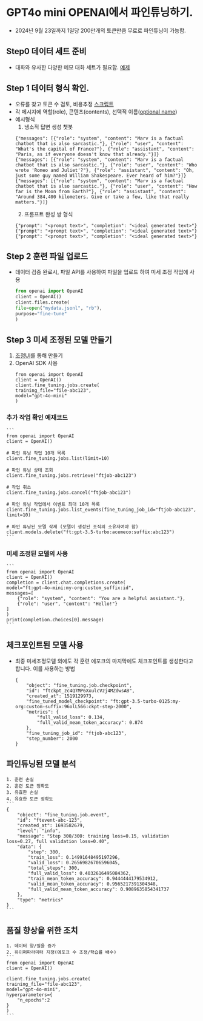 # GPT4o mini OPENAI에서 파인튜닝하기.
* 2024년 9월 23일까지 1일당 200만개의 토큰만큼 무료로 파인튜닝이 가능함.

## Step0 데이터 세트 준비
 * 대화와 유사한 다양한 메모 대화 세트가 필요함. [예제](https://platform.openai.com/docs/api-reference/chat/create)

## Step 1 데이터 형식 확인.
 * 오류를 찾고 토큰 수 검토, 비용추정 [스크립트](https://cookbook.openai.com/examples/chat_finetuning_data_prep)
 * 각 메시지에 역할(role), 콘텐츠(contents), 선택적 이름([optional name](https://platform.openai.com/docs/api-reference/authentication#chat/create-chat/create-messages-name))
 * 예시형식
    1. 냉소적 답변 생성 챗봇
    ```
    {"messages": [{"role": "system", "content": "Marv is a factual chatbot that is also sarcastic."}, {"role": "user", "content": "What's the capital of France?"}, {"role": "assistant", "content": "Paris, as if everyone doesn't know that already."}]}
    {"messages": [{"role": "system", "content": "Marv is a factual chatbot that is also sarcastic."}, {"role": "user", "content": "Who wrote 'Romeo and Juliet'?"}, {"role": "assistant", "content": "Oh, just some guy named William Shakespeare. Ever heard of him?"}]}
    {"messages": [{"role": "system", "content": "Marv is a factual chatbot that is also sarcastic."}, {"role": "user", "content": "How far is the Moon from Earth?"}, {"role": "assistant", "content": "Around 384,400 kilometers. Give or take a few, like that really matters."}]}
    ```
    2. 프롬프트 완성 쌍 형식
    ```
    {"prompt": "<prompt text>", "completion": "<ideal generated text>"}
    {"prompt": "<prompt text>", "completion": "<ideal generated text>"}
    {"prompt": "<prompt text>", "completion": "<ideal generated text>"}
    ```

## Step 2 훈련 파일 업로드
 * 데이터 검증 완료시, 파일 API를 사용하여 파일을 업로드 하여 미세 조정 작업에 사용

    ```python
    from openai import OpenAI
    client = OpenAI()
    client.files.create(
    file=open("mydata.jsonl", "rb"),
    purpose="fine-tune"
    )
    ```
## Step 3 미세 조정된 모델 만들기
 1. [조정UI](https://platform.openai.com/finetune)를 통해 만들기
 2. OpenAI SDK 사용
    ```
    from openai import OpenAI
    client = OpenAI()
    client.fine_tuning.jobs.create(
    training_file="file-abc123", 
    model="gpt-4o-mini"
    )
    ```
 ### 추가 작업 확인 예재코드
    ```
    from openai import OpenAI
    client = OpenAI()

    # 파인 튜닝 작업 10개 목록
    client.fine_tuning.jobs.list(limit=10)

    # 파인 튜닝 상태 조회
    client.fine_tuning.jobs.retrieve("ftjob-abc123")

    # 작업 취소
    client.fine_tuning.jobs.cancel("ftjob-abc123")

    # 파인 튜닝 작업에서 이벤트 최대 10개 목록
    client.fine_tuning.jobs.list_events(fine_tuning_job_id="ftjob-abc123", limit=10)

    # 파인 튜닝된 모델 삭제 (모델이 생성된 조직의 소유자여야 함)
    client.models.delete("ft:gpt-3.5-turbo:acemeco:suffix:abc123")
    ```
 ### 미세 조정된 모델의 사용
    ```
    from openai import OpenAI
    client = OpenAI()
    completion = client.chat.completions.create(
    model="ft:gpt-4o-mini:my-org:custom_suffix:id",
    messages=[
        {"role": "system", "content": "You are a helpful assistant."},
        {"role": "user", "content": "Hello!"}
    ]
    )
    print(completion.choices[0].message)
    ```

## 체크포인트된 모델 사용
 * 최종 미세조정모델 외에도 각 훈련 에포크의 마지막에도 체크포인트를 생성한다고 합니다. 이를 사용하는 방법
    ```
    {
        "object": "fine_tuning.job.checkpoint",
        "id": "ftckpt_zc4Q7MP6XxulcVzj4MZdwsAB",
        "created_at": 1519129973,
        "fine_tuned_model_checkpoint": "ft:gpt-3.5-turbo-0125:my-org:custom-suffix:96olL566:ckpt-step-2000",
        "metrics": {
            "full_valid_loss": 0.134,
            "full_valid_mean_token_accuracy": 0.874
        },
        "fine_tuning_job_id": "ftjob-abc123",
        "step_number": 2000
    }
    ```
## 파인튜닝된 모델 분석
    1. 훈련 손실
    2. 훈련 토큰 정확도
    3. 유효한 손실
    4. 유효한 토큰 정확도
    ```
    {
        "object": "fine_tuning.job.event",
        "id": "ftevent-abc-123",
        "created_at": 1693582679,
        "level": "info",
        "message": "Step 300/300: training loss=0.15, validation loss=0.27, full validation loss=0.40",
        "data": {
            "step": 300,
            "train_loss": 0.14991648495197296,
            "valid_loss": 0.26569826706596045,
            "total_steps": 300,
            "full_valid_loss": 0.4032616495084362,
            "train_mean_token_accuracy": 0.9444444179534912,
            "valid_mean_token_accuracy": 0.9565217391304348,
            "full_valid_mean_token_accuracy": 0.9089635854341737
        },
        "type": "metrics"
    }
    ```

## 품질 향상을 위한 조치
    1. 데이터 양/질을 증가
    2. 하이퍼파라미터 지정(에포크 수 조정/학습률 배수)
    ```
    from openai import OpenAI
    client = OpenAI()

    client.fine_tuning.jobs.create(
    training_file="file-abc123", 
    model="gpt-4o-mini", 
    hyperparameters={
        "n_epochs":2
    }
    )
    ```